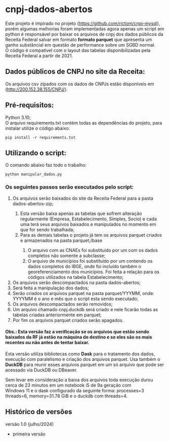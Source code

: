 # cnpj-dados-abertos
Este projeto é impirado no projeto (https://github.com/rictom/cnpj-mysql), porém algumas melhorias foram implementadas
agora apenas um script em python é responsável por baixar os arquivos de cnpj dos dados públicos da Receita Federal 
salvar em formato **formato parquet** que apresenta um ganho substâncial em questão de performance sobre um SGBD normal.<br>
O código é compatível com o layout das tabelas disponibilizadas pela Receita Federal a partir de 2021.

## Dados públicos de CNPJ no site da Receita:
Os arquivos csv zipados com os dados de CNPJs estão disponíveis em (http://200.152.38.155/CNPJ/).


## Pré-requisitos:
Python 3.10;<br>
O arquivo requirements.txt contém todas as dependências do projeto, para instalar utilize o código abaixo: <br>
```
pip install -r requirements.txt
```

## Utilizando o script:
O comando abaixo faz todo o trabalho:<br>

```
python manipular_dados.py
```

### Os seguintes passos serão executados pelo script:
<ol>
    <li>Os arquivos serão baixados do site da Receita Federal para a pasta dados-abertos-zip;</li>
    <ol>
        <li>Esta versão baixa apenas as tabelas que sofrem alteração regularmente (Empresa, Estabelecimento, Simples, 
            Socio) e cada uma terá seus arquivos baixados e manipulados no momento em que for sendo trabalhada;</li>
        <li>Para as demais tabelas o projeto já tem os arquivos parquet criados e armazenados na pasta parquet;/base</li>
            <ol>
                <li>O arquivo com as CNAEs foi substituído por um com os dados completos não somente a subclasse;</li>
                <li>O arquivo de municípios foi substituído por um contendo os dados completos do IBGE, onde foi incluído 
                    também o georeferenciamento dos municípios. Foi feita a relação para os códigos utilizados na tabela 
                    Estabelecimento;</li>
            </ol>
    </ol>
    <li>Os arquivos serão descompactados na pasta dados-abertos;</li>
    <li>Será feita a manipulação dos dados;</li>
    <li>Serão criados os arquivos parquet na pasta parquet/YYYMM, onde: YYYYMM é o ano e mês que o script esta sendo 
        executado; </li>
    <li>Os arquivos descompactados serão removidos;</li>
    <li>Um arquivo chamado cnpj.duckdb será criado e nele ficarão todas as tabelas criadas anteriormente em parquet;</li>
    <li>Por fim os arquivos parquet criados serão apagados.</li>
</ol>

#### Obs.: Esta versão faz a verificação se os arquivos que estão sendo baixados da RF já estão na máquina de destino e se eles são os mais recentes ou não antes de tentar baixar.

Esta versão utiliza bibliotecas como **Dask** para o tratamento dos dados, execução com paralelismo e criação dos arquivos
parquet. Usa também o **DuckDB** para reunir esses arquivos parquet em um só arquivo que pode ser acessado via DuckDB ou DBeaver.

Sem levar em consideração a baixa dos arquivos toda execução durou cerca de 23 minutos em um notebook i5 de 9a geração com <br>
Windows 11 e o dask configurado da seguinte forma: processes=3 threads=6, memory=31.78 GiB e o duckdb com threads=4.

## Histórico de versões
versão 1.0 (julho/2024)
- primeira versão
